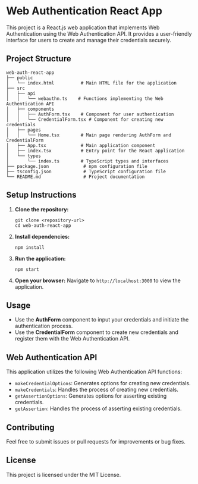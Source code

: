 # Web Authentication React App

This project is a React.js web application that implements Web Authentication using the Web Authentication API. It provides a user-friendly interface for users to create and manage their credentials securely.

## Project Structure

```
web-auth-react-app
├── public
│   └── index.html          # Main HTML file for the application
├── src
│   ├── api
│   │   └── webauthn.ts    # Functions implementing the Web Authentication API
│   ├── components
│   │   ├── AuthForm.tsx    # Component for user authentication
│   │   └── CredentialForm.tsx # Component for creating new credentials
│   ├── pages
│   │   └── Home.tsx        # Main page rendering AuthForm and CredentialForm
│   ├── App.tsx             # Main application component
│   ├── index.tsx           # Entry point for the React application
│   └── types
│       └── index.ts        # TypeScript types and interfaces
├── package.json             # npm configuration file
├── tsconfig.json            # TypeScript configuration file
└── README.md                # Project documentation
```

## Setup Instructions

1. **Clone the repository:**
   ```
   git clone <repository-url>
   cd web-auth-react-app
   ```

2. **Install dependencies:**
   ```
   npm install
   ```

3. **Run the application:**
   ```
   npm start
   ```

4. **Open your browser:**
   Navigate to `http://localhost:3000` to view the application.

## Usage

- Use the **AuthForm** component to input your credentials and initiate the authentication process.
- Use the **CredentialForm** component to create new credentials and register them with the Web Authentication API.

## Web Authentication API

This application utilizes the following Web Authentication API functions:

- `makeCredentialOptions`: Generates options for creating new credentials.
- `makeCredentials`: Handles the process of creating new credentials.
- `getAssertionOptions`: Generates options for asserting existing credentials.
- `getAssertion`: Handles the process of asserting existing credentials.

## Contributing

Feel free to submit issues or pull requests for improvements or bug fixes. 

## License

This project is licensed under the MIT License.
